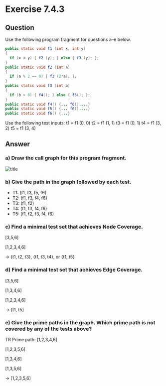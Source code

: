 # Exercise 7.4.3
## Question
Use the following program fragment for questions a–e below.

```Java
public static void f1 (int x, int y)
{
  if (x < y) { f2 (y); } else { f3 (y); };
}
public static void f2 (int a)
{
  if (a % 2 == 0) { f3 (2*a); };
}
public static void f3 (int b)
{
  if (b > 0) { f4(); } else { f5(); };
}
public static void f4() {... f6()....}
public static void f5() {... f6()....}
public static void f6() {...}
```
Use the following test inputs:
t1 = f1 (0, 0)
t2 = f1 (1, 1)
t3 = f1 (0, 1)
t4 = f1 (3, 2)
t5 = f1 (3, 4)

## Answer
### a) Draw the call graph for this program fragment.

![title](Ex7.4-3.png)

### b) Give the path in the graph followed by each test.
* T1: (f1, f3, f5, f6)
* T2: (f1, f3, f4, f6)
* T3: (f1, f2)
* T4: (f1, f3, f4, f6)
* T5: (f1, f2, f3, f4, f6)

### c) Find a minimal test set that achieves Node Coverage.
[3,5,6]

[1,2,3,4,6]

-> {t1, t2, t3}, {t1, t3, t4}, or {t1, t5}

### d) Find a minimal test set that achieves Edge Coverage.
[3,5,6]

[1,3,4,6]

[1,2,3,4,6]

-> {t1, t5}

### e) Give the prime paths in the graph. Which prime path is not covered by any of the tests above?
TR Prime path:
[1,2,3,4,6]

[1,2,3,5,6]

[1,3,4,6]

[1,3,5,6]

-> [1,2,3,5,6]